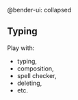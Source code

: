 @bender-ui: collapsed

## Typing

Play with:

* typing,
* composition,
* spell checker,
* deleting,
* etc.
